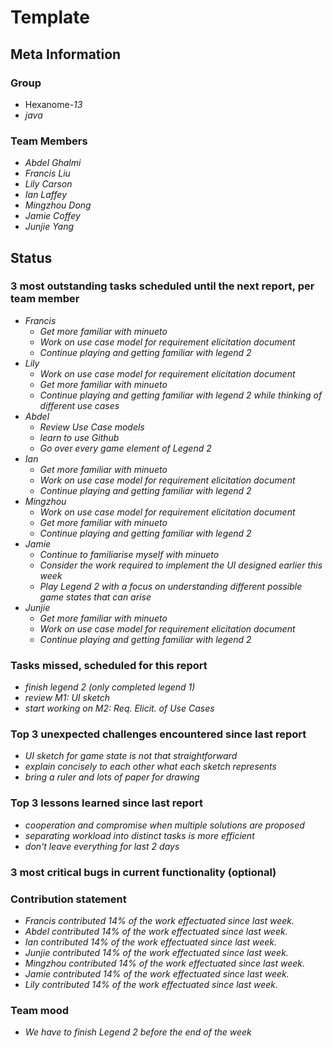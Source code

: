 # Template

## Meta Information

### Group

 * Hexanome-*13*
 * *java*

### Team Members

 * *Abdel Ghalmi*
 * *Francis Liu*
 * *Lily Carson*
 * *Ian Laffey*
 * *Mingzhou Dong*
 * *Jamie Coffey*
 * *Junjie Yang*

## Status

### 3 most outstanding tasks scheduled until the next report, per team member

 * *Francis*
   * *Get more familiar with minueto*
   * *Work on use case model for requirement elicitation document*
   * *Continue playing and getting familiar with legend 2*
 * *Lily*
   * *Work on use case model for requirement elicitation document*
   * *Get more familiar with minueto*
   * *Continue playing and getting familiar with legend 2 while thinking of different use cases*
 * *Abdel*
   * *Review Use Case models*
   * *learn to use Github*
   * *Go over every game element of Legend 2*
 * *Ian*
   * *Get more familiar with minueto*
   * *Work on use case model for requirement elicitation document*
   * *Continue playing and getting familiar with legend 2*
 * *Mingzhou*
   * *Work on use case model for requirement elicitation document*
   * *Get more familiar with minueto*
   * *Continue playing and getting familiar with legend 2*
 * *Jamie*
   * *Continue to familiarise myself with minueto*
   * *Consider the work required to implement the UI designed earlier this week*
   * *Play Legend 2 with a focus on understanding different possible game states that can arise*
 * *Junjie*
   * *Get more familiar with minueto*
   * *Work on use case model for requirement elicitation document*
   * *Continue playing and getting familiar with legend 2*

### Tasks missed, scheduled for this report

 * *finish legend 2 (only completed legend 1)*
 * *review M1: UI sketch*
 * *start working on M2: Req. Elicit. of Use Cases*

### Top 3 unexpected challenges encountered since last report

 * *UI sketch for game state is not that straightforward*
 * *explain concisely to each other what each sketch represents*
 * *bring a ruler and lots of paper for drawing*

### Top 3 lessons learned since last report

 * *cooperation and compromise when multiple solutions are proposed*
 * *separating workload into distinct tasks is more efficient*
 * *don't leave everything for last 2 days*

### 3 most critical bugs in current functionality (optional)



### Contribution statement

 * *Francis contributed 14% of the work effectuated since last week.*
 * *Abdel contributed 14% of the work effectuated since last week.*
 * *Ian contributed 14% of the work effectuated since last week.*
 * *Junjie contributed 14% of the work effectuated since last week.*
 * *Mingzhou contributed 14% of the work effectuated since last week.*
 * *Jamie contributed 14% of the work effectuated since last week.*
 * *Lily contributed 14% of the work effectuated since last week.*

### Team mood

 * *We have to finish Legend 2 before the end of the week*
